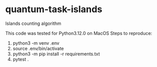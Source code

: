 # quantum-task-islands
Islands counting algorithm

This code was tested for Python3.12.0 on MacOS
Steps to reproduce:
1. python3 -m venv .env
2. source .env/bin/activate
3. python3 -m pip install -r requirements.txt
4. pytest .